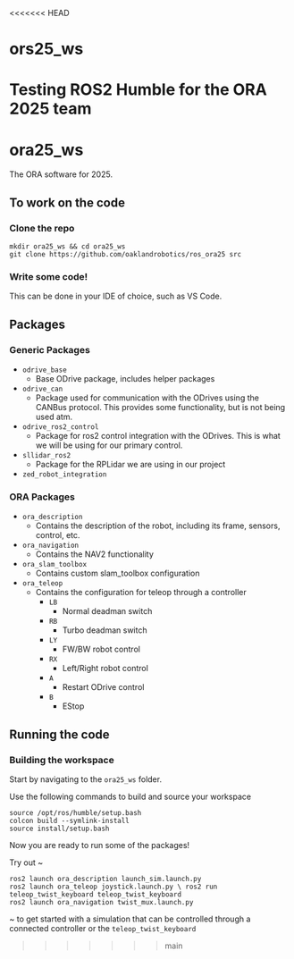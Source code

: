 <<<<<<< HEAD
# ors25_ws
Testing ROS2 Humble for the ORA 2025 team
=======
# ora25_ws


The ORA software for 2025.

## To work on the code

### Clone the repo
```
mkdir ora25_ws && cd ora25_ws
git clone https://github.com/oaklandrobotics/ros_ora25 src
```

### Write some code!

This can be done in your IDE of choice, such as VS Code.

## Packages
### Generic Packages
- `odrive_base`
  - Base ODrive package, includes helper packages
- `odrive_can`
  - Package used for communication with the ODrives using the CANBus protocol. This provides some functionality, but is not being used atm.
- `odrive_ros2_control`
  - Package for ros2 control integration with the ODrives. This is what we will be using for our primary control.
- `sllidar_ros2`
  - Package for the RPLidar we are using in our project
- `zed_robot_integration`
### ORA Packages
- `ora_description`
  - Contains the description of the robot, including its frame, sensors, control, etc.
- `ora_navigation`
  - Contains the NAV2 functionality
- `ora_slam_toolbox`
  - Contains custom slam_toolbox configuration
- `ora_teleop`
  - Contains the configuration for teleop through a controller
    - `LB`
      - Normal deadman switch
    - `RB`
      - Turbo deadman switch
    - `LY`
      - FW/BW robot control
    - `RX`
      - Left/Right robot control
    - `A`
      - Restart ODrive control
    - `B`
      - EStop

## Running the code
### Building the workspace

Start by navigating to the `ora25_ws` folder.

Use the following commands to build and source your workspace
```
source /opt/ros/humble/setup.bash
colcon build --symlink-install
source install/setup.bash
```

Now you are ready to run some of the packages!

Try out ~
```
ros2 launch ora_description launch_sim.launch.py
ros2 launch ora_teleop joystick.launch.py \ ros2 run teleop_twist_keyboard teleop_twist_keyboard
ros2 launch ora_navigation twist_mux.launch.py
```

~ to get started with a simulation that can be controlled through a connected controller or the `teleop_twist_keyboard`
>>>>>>> main

